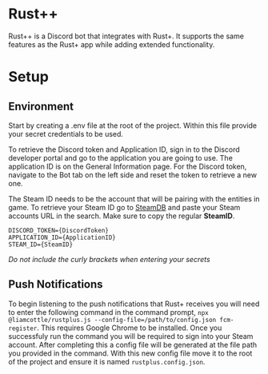 # Rust++

Rust++ is a Discord bot that integrates with Rust+.  It supports the same features as the Rust+ app while adding extended functionality.

# Setup

## Environment

Start by creating a .env file at the root of the project. Within this file provide your secret credentials to be used. 

To retrieve the Discord token and Application ID, sign in to the Discord developer portal and go to the application you are going to use. The application ID is on the General Information page. For the Discord token, navigate to the Bot tab on the left side and reset the token to retrieve a new one.

The Steam ID needs to be the account that will be pairing with the entities in game. To retrieve your Steam ID go to [SteamDB](steamdb.info) and paste your Steam accounts URL in the search. Make sure to copy the regular **SteamID**.

```
DISCORD_TOKEN={DiscordToken}
APPLICATION_ID={ApplicationID}
STEAM_ID={SteamID}
```
<em>Do not include the curly brackets when entering your secrets</em>

## Push Notifications

To begin listening to the push notifications that Rust+ receives you will need to enter the following command in the command prompt, `npx @liamcottle/rustplus.js --config-file=/path/to/config.json fcm-register`. This requires Google Chrome to be installed. Once you successfuly run the command you will be required to sign into your Steam account. After completing this a config file will be generated at the file path you provided in the command. With this new config file move it to the root of the project and ensure it is named `rustplus.config.json`.

